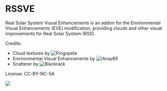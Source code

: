 # RSSVE

Real Solar System Visual Enhancements is an addon for the Environmental Visual Enhancements (EVE) modification, providing clouds and other visual improvements for Real Solar System (RSS).

Credits:

* Cloud textures by ![Pingopete](https://github.com/Pingopete)
* Environmental Visual Enhancements by ![rbray89](https://github.com/rbray89)
* Scatterer by ![Blackrack](https://github.com/LGhassen)

License: CC-BY-NC-SA

![](https://raw.githubusercontent.com/PhineasFreak/PicBin/master/PicBin/RSSVE_git_02.png)
